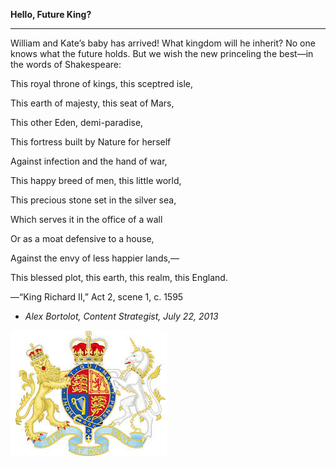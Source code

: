 **Hello, Future King?**

****

William and Kate’s baby has arrived! What kingdom will he inherit? No one knows what the future holds. But we wish the new princeling the best—in the words of Shakespeare:

This royal throne of kings, this sceptred isle, 

This earth of majesty, this seat of Mars, 

This other Eden, demi-paradise, 

This fortress built by Nature for herself 

Against infection and the hand of war, 

This happy breed of men, this little world, 

This precious stone set in the silver sea, 

Which serves it in the office of a wall 

Or as a moat defensive to a house, 

Against the envy of less happier lands,— 

This blessed plot, this earth, this realm, this England.

—“King Richard II,” Act 2, scene 1, c. 1595

-   *Alex Bortolot, Content Strategist, July 22, 2013*



![](../images/Bortolot_Newsflash_RoyalBoy_7.22.jpg)
